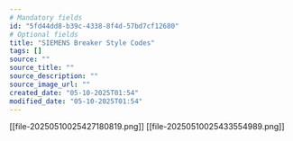 ```yaml
---
# Mandatory fields
id: "5fd44dd8-b39c-4338-8f4d-57bd7cf12680"
# Optional fields
title: "SIEMENS Breaker Style Codes"
tags: []
source: ""
source_title: ""
source_description: ""
source_image_url: ""
created_date: "05-10-2025T01:54"
modified_date: "05-10-2025T01:54"
---
```

[[file-20250510025427180819.png]]
[[file-20250510025433554989.png]]